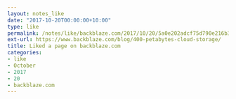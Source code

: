 ```yaml
---
layout: notes_like
date: "2017-10-20T00:00:00+10:00"
type: like
permalink: /notes/like/backblaze.com/2017/10/20/5a0e202adcf75d790e216b3dbeb14653da206424.html
ext-url: https://www.backblaze.com/blog/400-petabytes-cloud-storage/
title: Liked a page on backblaze.com
categories:
- like
- October
- 2017
- 20
- backblaze.com
---
```

